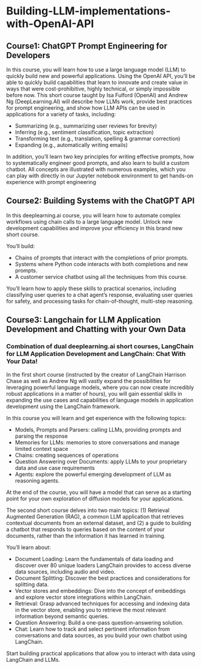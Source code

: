 # Building-LLM-implementations-with-OpenAI-API

## Course1: ChatGPT Prompt Engineering for Developers

In this course, you will learn how to use a large language model (LLM) to quickly build new and powerful applications.  Using the OpenAI API, you’ll be able to quickly build capabilities that learn to innovate and create value in ways that were cost-prohibitive, highly technical, or simply impossible before now. This short course taught by Isa Fulford (OpenAI) and Andrew Ng (DeepLearning.AI) will describe how LLMs work, provide best practices for prompt engineering, and show how LLM APIs can be used in applications for a variety of tasks, including:

- Summarizing (e.g., summarizing user reviews for brevity)
- Inferring (e.g., sentiment classification, topic extraction)
- Transforming text (e.g., translation, spelling & grammar correction)
- Expanding (e.g., automatically writing emails)
  
In addition, you’ll learn two key principles for writing effective prompts, how to systematically engineer good prompts, and also learn to build a custom chatbot. All concepts are illustrated with numerous examples, which you can play with directly in our Jupyter notebook environment to get hands-on experience with prompt engineering

## Course2: Building Systems with the ChatGPT API

In this deeplearning.ai course, you will learn how to automate complex workflows using chain calls to a large language model. Unlock new development capabilities and improve your efficiency in this brand new short course.

You’ll build:

- Chains of prompts that interact with the completions of prior prompts.
- Systems where Python code interacts with both completions and new prompts.
- A customer service chatbot using all the techniques from this course.

You’ll learn how to apply these skills to practical scenarios, including classifying user queries to a chat agent’s response, evaluating user queries for safety, and processing tasks for chain-of-thought, multi-step reasoning. 

## Course3: Langchain for LLM Application Development and Chatting with your Own Data

### Combination of dual deeplearning.ai short courses, LangChain for LLM Application Development and LangChain: Chat With Your Data! 

In the first short course (instructed by the creator of LangChain Harrison Chase as well as Andrew Ng will vastly expand the possibilities for leveraging powerful language models, where you can now create incredibly robust applications in a matter of hours), you will gain essential skills in expanding the use cases and capabilities of language models in application development using the LangChain framework.

In this course you will learn and get experience with the following topics:

- Models, Prompts and Parsers: calling LLMs, providing prompts and parsing the response
- Memories for LLMs: memories to store conversations and manage limited context space
- Chains: creating sequences of operations
- Question Answering over Documents: apply LLMs to your proprietary data and use case requirements
- Agents: explore the powerful emerging development of LLM as reasoning agents.
  
At the end of the course, you will have a model that can serve as a starting point for your own exploration of diffusion models for your applications.

The second short course delves into two main topics: (1) Retrieval Augmented Generation (RAG), a common LLM application that retrieves contextual documents from an external dataset, and (2) a guide to building a chatbot that responds to queries based on the content of your documents, rather than the information it has learned in training.

You’ll learn about:

- Document Loading: Learn the fundamentals of data loading and discover over 80 unique loaders LangChain provides to access diverse data sources, including audio and video.
- Document Splitting: Discover the best practices and considerations for splitting data.
- Vector stores and embeddings: Dive into the concept of embeddings and explore vector store integrations within LangChain.
- Retrieval: Grasp advanced techniques for accessing and indexing data in the vector store, enabling you to retrieve the most relevant information beyond semantic queries.
- Question Answering: Build a one-pass question-answering solution.
- Chat: Learn how to track and select pertinent information from conversations and data sources, as you build your own chatbot using LangChain.
  
Start building practical applications that allow you to interact with data using LangChain and LLMs.


